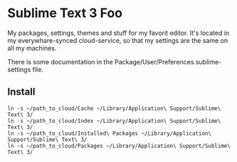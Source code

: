 # Sublime Text 3 Foo

My packages, settings, themes and stuff for my favorit editor. It's located in my everywhare-synced cloud-service, so that my settings are the same on all my machines.

There is some documentation in the Package/User/Preferences.sublime-settings file.

## Install

```
ln -s ~/path_to_cloud/Cache ~/Library/Application\ Support/Sublime\ Text\ 3/
ln -s ~/path_to_cloud/Index ~/Library/Application\ Support/Sublime\ Text\ 3/
ln -s ~/path_to_cloud/Installed\ Packages ~/Library/Application\ Support/Sublime\ Text\ 3/
ln -s ~/path_to_cloud/Packages ~/Library/Application\ Support/Sublime\ Text\ 3/
```
